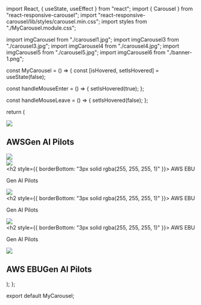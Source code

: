 import React, { useState, useEffect } from "react";
import { Carousel } from "react-responsive-carousel";
import "react-responsive-carousel/lib/styles/carousel.min.css";
import styles from "./MyCarousel.module.css";

import imgCarousel from "./carousel1.jpg";
import imgCarousel3 from "./carousel3.jpg";
import imgCarousel4 from "./carousel4.jpg";
import imgCarousel5 from "./carousel5.jpg";
import imgCarousel6 from "./banner-1.png";

const MyCarousel = () => {
  const [isHovered, setIsHovered] = useState(false);

  const handleMouseEnter = () => {
    setIsHovered(true);
  };

  const handleMouseLeave = () => {
    setIsHovered(false);
  };

  return (
    <div className={styles.carouselContainer}>
      <Carousel
        showArrows={false}
        showThumbs={false}
        showIndicators={true}
        infiniteLoop={true}
        autoPlay={!isHovered}
        interval={2000}
        stopOnHover={false}
        className={styles.customIndicator}
      >
        <div className={styles.carouselItem}>
          <img src={imgCarousel} className={styles.carouselImage} />
          <div
            className={styles.carouselOverlay}
            onMouseEnter={handleMouseEnter}
            onMouseLeave={handleMouseLeave}
          ></div>
          <div className={styles.carouselCaption}>
            <h2>
              AWS<span>Gen AI Pilots</span>
            </h2>
          </div>
        </div>
        <div className={styles.carouselItem}>
          <img src={imgCarousel6} className={styles.carouselImage6} />
          <div
            className={styles.carouselOverlay6}
            onMouseEnter={handleMouseEnter}
            onMouseLeave={handleMouseLeave}
          ></div>
        </div>
        <div className={styles.carouselItem}>
          <img src={imgCarousel} className={styles.carouselImage} />
          <div
            className={styles.carouselOverlay}
            onMouseEnter={handleMouseEnter}
            onMouseLeave={handleMouseLeave}
          ></div>
          <div className={styles.carouselCaption}>
            <h2 style={{ borderBottom: "3px solid rgba(255, 255, 255, 1)" }}>
              AWS EBU
            </h2>
            <p>Gen AI Pilots</p>
          </div>
        </div>
        <div className={styles.carouselItem}>
          <img src={imgCarousel3} className={styles.carouselImage} />
          <div
            className={styles.carouselOverlay}
            onMouseEnter={handleMouseEnter}
            onMouseLeave={handleMouseLeave}
          ></div>
          <div className={styles.carouselCaption}>
            <h2 style={{ borderBottom: "3px solid rgba(255, 255, 255, 1)" }}>
              AWS EBU
            </h2>
            <p>Gen AI Pilots</p>
          </div>
        </div>
        <div className={styles.carouselItem}>
          <img src={imgCarousel4} className={styles.carouselImage} />
          <div
            className={styles.carouselOverlay}
            onMouseEnter={handleMouseEnter}
            onMouseLeave={handleMouseLeave}
          ></div>
          <div className={styles.carouselCaption}>
            <h2 style={{ borderBottom: "3px solid rgba(255, 255, 255, 1)" }}>
              AWS EBU
            </h2>
            <p>Gen AI Pilots</p>
          </div>
        </div>
        <div className={styles.carouselItem}>
          <img src={imgCarousel5} className={styles.carouselImage} />
          <div
            className={styles.carouselOverlay}
            onMouseEnter={handleMouseEnter}
            onMouseLeave={handleMouseLeave}
          ></div>
          <div className={styles.carouselCaption}>
            <h2>
              AWS EBU<span>Gen AI Pilots</span>
            </h2>
          </div>
        </div>
      </Carousel>
    </div>
  );
};

export default MyCarousel;
